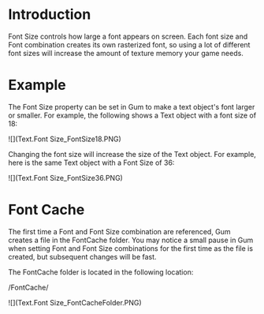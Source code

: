 # Introduction

Font Size controls how large a font appears on screen. Each font size and Font combination creates its own rasterized font, so using a lot of different font sizes will increase the amount of texture memory your game needs.

# Example

The Font Size property can be set in Gum to make a text object's font larger or smaller. For example, the following shows a Text object with a font size of 18:

![](Text.Font Size_FontSize18.PNG)

Changing the font size will increase the size of the Text object. For example, here is the same Text object with a Font Size of 36:

![](Text.Font Size_FontSize36.PNG)

# Font Cache

The first time a Font and Font Size combination are referenced, Gum creates a file in the FontCache folder. You may notice a small pause in Gum when setting Font and Font Size combinations for the first time as the file is created, but subsequent changes will be fast.

The FontCache folder is located in the following location:

<Gum Project>/FontCache/

![](Text.Font Size_FontCacheFolder.PNG)